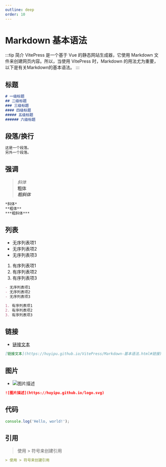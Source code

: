 ```yaml
---
outline: deep
order: 10
---
```


# Markdown 基本语法

<ArticleMetadata />

:::tip 简介
VitePress 是一个基于 Vue 的静态网站生成器，它使用 Markdown 文件来创建网页内容。所以，当使用 VitePress 时，Markdown 的用法尤为重要，以下是有关Markdown的基本语法。
:::

## 标题

```markdown
# 一级标题
## 二级标题
### 三级标题
#### 四级标题
##### 五级标题
###### 六级标题
```

## 段落/换行

```markdown
这是一个段落。
另外一个段落。
```

## 强调

> *斜体*  
> **粗体**  
> ***粗斜体***

```markdown
*斜体*  
**粗体**  
***粗斜体***
```

## 列表

- 无序列表项1
- 无序列表项2
- 无序列表项3

1. 有序列表项1
2. 有序列表项2
3. 有序列表项3

```markdown
- 无序列表项1
- 无序列表项2
- 无序列表项3

1. 有序列表项1
2. 有序列表项2
3. 有序列表项3
```

## 链接

- [链接文本](https://huyipu.github.io/VitePress/Markdown-基本语法.html#链接)

```markdown
[链接文本](https://huyipu.github.io/VitePress/Markdown-基本语法.html#链接)
```

## 图片

- ![图片描述](https://huyipu.github.io/logo.svg)

```markdown
![图片描述](https://huyipu.github.io/logo.svg)
```

## 代码

```ts
console.log('Hello, world!');
```

## 引用

> 使用 > 符号来创建引用

```markdown
> 使用 > 符号来创建引用
```

<LastUpdated time="2024/11/5 17:21:38"/>
